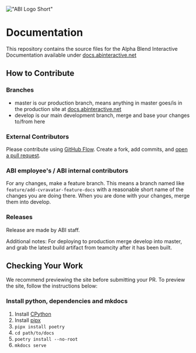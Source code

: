 !["ABI Logo Short"](https://docs.abinteractive.net/assets/images/abi-small-white.png)

# Documentation

This repository contains the source files for the Alpha Blend Interactive Documentation available under [docs.abinteractive.net](https://docs.abinteractive.net/)

## How to Contribute

### Branches

- master is our production branch, means anything in master goes/is in the production site at [docs.abinteractive.net](https://docs.abinteractive.net/)
- develop is our main development branch, merge and base your changes to/from here

### External Contributors

Please contribute using [GitHub Flow](https://guides.github.com/introduction/flow). Create a fork, add commits, and [open a pull request](https://github.com/Alpha-Blend-Interactive/docs/compare).

### ABI employee's / ABI internal contributors

For any changes, make a feature branch.
This means a branch named like `feature/add-cvravatar-feature-docs` with a reasonable short name of the changes you are doing there.
When you are done with your changes, merge them into develop.

### Releases
Release are made by ABI staff.

Additional notes:
For deploying to production merge develop into master, and grab the latest build artifact from teamcity after it has been built.

## Checking Your Work

We recommend previewing the site before submitting your PR.  To preview the site, follow the instructions below:

### Install python, dependencies and mkdocs

1. Install [CPython](https://python.org)
1. Install [pipx](https://github.com/pypa/pipx?tab=readme-ov-file#install-pipx)
1. `pipx install poetry`
1. `cd path/to/docs`
1. `poetry install --no-root`
1. `mkdocs serve`

